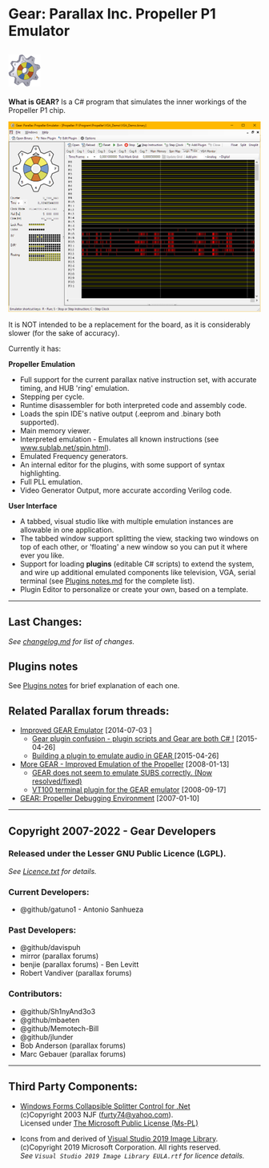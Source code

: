 # Gear: Parallax Inc. Propeller P1 Emulator
![Logo Gear](Gear/Resources/Images/LogoGear-64.png)
---

**What is GEAR?** Is a C# program that simulates the inner workings of the Propeller P1 chip.

![Gear Emulator](./images/Gear_LogicProbe.png)

It is NOT intended to be a replacement for the board, as it is considerably slower (for the sake of accuracy).

Currently it has:

**Propeller Emulation**

* Full support for the current parallax native instruction set, with accurate timing, and HUB 'ring' emulation.
* Stepping per cycle.
* Runtime disassembler for both interpreted code and assembly code.
* Loads the spin IDE's native output (.eeprom and .binary both supported).
* Main memory viewer.
* Interpreted emulation - Emulates all known instructions (see www.sublab.net/spin.html).
* Emulated Frequency generators.
* An internal editor for the plugins, with some support of syntax highlighting.
* Full PLL emulation.
* Video Generator Output, more accurate according Verilog code.

**User Interface**

* A tabbed, visual studio like with multiple emulation instances are allowable in one application.
* The tabbed window support splitting the view, stacking two windows on top of each other, or 'floating' a new window so you can put it where ever you like.
* Support for loading **plugins** (editable C# scripts) to extend the system, and wire up additional emulated components like television, VGA, serial terminal (see [Plugins notes.md](plug-ins/Plugins_notes.md) for the complete list).
* Plugin Editor to personalize or create your own, based on a template.

---
## Last Changes:

*See [changelog.md](changelog.md) for list of changes.*

## Plugins notes

See [Plugins notes](plug-ins/Plugins_notes.md) for brief explanation of each one.


## Related Parallax forum threads:
* [Improved GEAR Emulator](http://forums.parallax.com/discussion/156347/improved-gear-emulator) [2014-07-03 ]
  * [Gear plugin confusion - plugin scripts and Gear are both C# !](https://forums.parallax.com/discussion/160898/gear-plugin-confusion-plugin-scripts-and-gear-are-both-c) [2015-04-26]
  * [Building a plugin to emulate audio in GEAR ](https://forums.parallax.com/discussion/comment/1327930/#Comment_1327930) [2015-04-26]
* [More GEAR - Improved Emulation of the Propeller](https://forums.parallax.com/discussion/100380/more-gear-improved-emulation-of-the-propeller) [2008-01-13]
  * [GEAR does not seem to emulate SUBS correctly. (Now resolved/fixed)](http://forums.parallax.com/discussion/116940/gear-does-not-seem-to-emulate-subs-correctly-now-resolved-fixed)
  * [VT100 terminal plugin for the GEAR emulator](https://forums.parallax.com/discussion/106651/vt100-terminal-plugin-for-the-gear-emulator) [2008-09-17]
* [GEAR: Propeller Debugging Environment](https://forums.parallax.com/discussion/91084/gear-propeller-debugging-environment) [2007-01-10]

---
## Copyright 2007-2022 - Gear Developers

### Released under the Lesser GNU Public Licence (LGPL).
*See [Licence.txt](Licence.txt) for details.*

### Current Developers:
* @github/gatuno1 - Antonio Sanhueza

### Past Developers:
* @github/davispuh
* mirror (parallax forums)
* benjie (parallax forums) - Ben Levitt
* Robert Vandiver (parallax forums)

### Contributors:
* @github/Sh1nyAnd3o3
* @github/mbaeten
* @github/Memotech-Bill
* @github/jlunder
* Bob Anderson (parallax forums)
* Marc Gebauer (parallax forums)

---
## Third Party Components:
- [Windows Forms Collapsible Splitter Control for .Net](https://www.codeproject.com/Articles/3025/Collapsible-Splitter-control-in-C)<br>
(c)Copyright 2003 NJF (furty74@yahoo.com).<br>
Licensed under [The Microsoft Public License (Ms-PL)](https://opensource.org/licenses/ms-pl.html)

- Icons from and derived of [Visual Studio 2019 Image Library](https://docs.microsoft.com/en-us/visualstudio/designers/the-visual-studio-image-library?view=vs-2019).<br>
(c)Copyright 2019 Microsoft Corporation. All rights reserved.<br>
*See `Visual Studio 2019 Image Library EULA.rtf` for licence details.*

